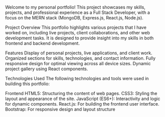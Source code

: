 Welcome to my personal portfolio! This project showcases my skills, projects, and professional experience as a Full Stack Developer, with a focus on the MERN stack (MongoDB, Express.js, React.js, Node.js).

Project Overview
This portfolio highlights various projects that I have worked on, including live projects, client collaborations, and other web development tasks. It is designed to provide insight into my skills in both frontend and backend development.

Features
Display of personal projects, live applications, and client work.
Organized sections for skills, technologies, and contact information.
Fully responsive design for optimal viewing across all device sizes.
Dynamic project gallery using React components.

Technologies Used
The following technologies and tools were used in building this portfolio:

Frontend
HTML5: Structuring the content of web pages.
CSS3: Styling the layout and appearance of the site.
JavaScript (ES6+): Interactivity and logic for dynamic components.
React.js: For building the frontend user interface.
Bootstrap: For responsive design and layout structure
